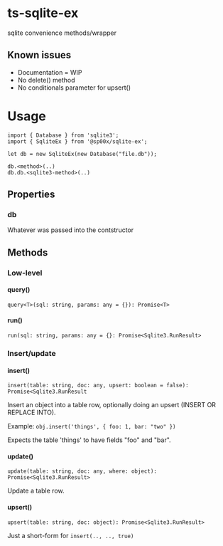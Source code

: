 # ts-sqlite-ex

sqlite convenience methods/wrapper

## Known issues

* Documentation = WIP
* No delete() method
* No conditionals parameter for upsert() 

# Usage

``` 
import { Database } from 'sqlite3';
import { SqliteEx } from '@sp00x/sqlite-ex';

let db = new SqliteEx(new Database("file.db"));

db.<method>(..)
db.db.<sqlite3-method>(..)
```

## Properties

### db

Whatever was passed into the contstructor

## Methods

### Low-level

#### query()

`query<T>(sql: string, params: any = {}): Promise<T>`

#### run()

`run(sql: string, params: any = {}: Promise<Sqlite3.RunResult>`

### Insert/update

#### insert()

`insert(table: string, doc: any, upsert: boolean = false): Promise<Sqlite3.RunResult`

Insert an object into a table row, optionally doing an upsert (INSERT OR REPLACE INTO).

Example:
```obj.insert('things', { foo: 1, bar: "two" })```

Expects the table 'things' to have fields "foo" and "bar".

#### update()

`update(table: string, doc: any, where: object): Promise<Sqlite3.RunResult>`

Update a table row.

#### upsert()

`upsert(table: string, doc: object): Promise<Sqlite3.RunResult>`

Just a short-form for `insert(.., .., true)` 
